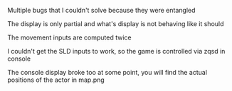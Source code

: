 Multiple bugs that I couldn't solve because they were entangled 


The display is only partial and what's display is not behaving like it should


The movement inputs are computed twice


I couldn't get the SLD inputs to work, so the game is controlled via zqsd in console


The console display broke too at some point, you will find the actual positions of the actor in map.png
